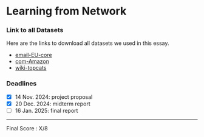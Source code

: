 # Learning from Network

### Link to all Datasets
Here are the links to download all datasets we used in this essay.
- [email-EU-core](https://snap.stanford.edu/data/email-Eu-core.html)
- [com-Amazon](https://snap.stanford.edu/data/com-Amazon.html)
- [wiki-topcats](https://snap.stanford.edu/data/wiki-topcats.html)


### Deadlines 
- [X] 14 Nov. 2024: project proposal
- [X] 20 Dec. 2024: midterm report
- [ ] 16 Jan. 2025: final report

---
Final Score : X/8